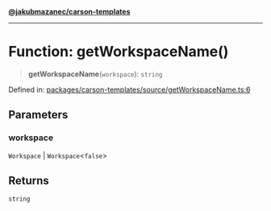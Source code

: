 [**@jakubmazanec/carson-templates**](../README.md)

---

# Function: getWorkspaceName()

> **getWorkspaceName**(`workspace`): `string`

Defined in:
[packages/carson-templates/source/getWorkspaceName.ts:6](https://github.com/jakubmazanec/tools/blob/40ba1fb8bbde716fbe797d7886fffe14521e098a/packages/carson-templates/source/getWorkspaceName.ts#L6)

## Parameters

### workspace

`Workspace` | `Workspace`\<`false`\>

## Returns

`string`
